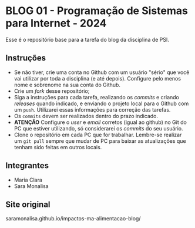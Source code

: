 # BLOG 01 - Programação de Sistemas para Internet - 2024

Esse é o repositório base para a tarefa do blog da disciplina de PSI.

## Instruções

- Se não tiver, crie uma conta no Github com um usuário "sério" que você vai utilizar por toda a disciplina (e até depois). Configure pelo menos nome e sobrenome na sua conta do Github.
- Crie um *fork* desse repositório;
- Siga a instruções para cada tarefa, realizando os *commits* e criando *releases* quando indicado, e enviando o projeto local para o Github com um `push`. Utilizarei essas informações para correção das tarefas.
- Os `commits` devem ser realizados dentro do prazo indicado.
- **ATENÇÃO** Configure o *user* e *email* corretos (igual ao github) no Git do PC que estiver utilizando, só considerarei os *commits* do seu usuário.
- Clone o repositório em cada PC que for trabalhar. Lembre-se realizar um `git pull` sempre que mudar de PC para baixar as atualizações que tenham sido feitas em outros locais.

## Integrantes

- Maria Clara
- Sara Monalisa

## Site original

saramonalisa.github.io/impactos-ma-alimentacao-blog/